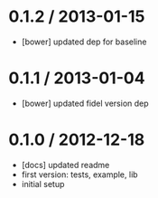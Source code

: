 
0.1.2 / 2013-01-15 
==================

  * [bower] updated dep for baseline

0.1.1 / 2013-01-04 
==================

  * [bower] updated fidel version dep

0.1.0 / 2012-12-18 
==================

  * [docs] updated readme
  * first version: tests, example, lib
  * initial setup

